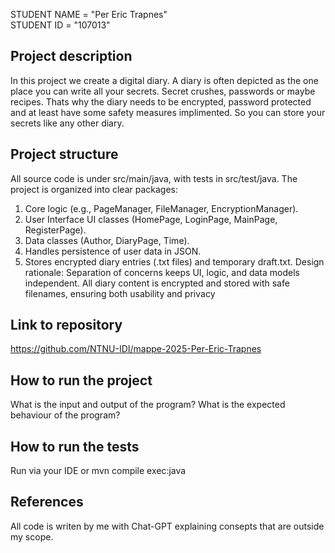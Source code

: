 
STUDENT NAME = "Per Eric Trapnes"  
STUDENT ID = "107013"

## Project description

In this project we create a digital diary. A diary is often depicted as the one place you can write all your secrets. Secret crushes, passwords or maybe recipes. Thats why the diary needs to be encrypted, password protected and at least have some safety measures implimented. So you can store your secrets like any other diary.

## Project structure

All source code is under src/main/java, with tests in src/test/java. The project is organized into clear packages:
1. Core logic (e.g., PageManager, FileManager, EncryptionManager).
2. User Interface UI classes (HomePage, LoginPage, MainPage, RegisterPage).
3. Data classes (Author, DiaryPage, Time).
4. Handles persistence of user data in JSON.
5. Stores encrypted diary entries (.txt files) and temporary draft.txt.
Design rationale:
Separation of concerns keeps UI, logic, and data models independent. All diary content is encrypted and stored with safe filenames, ensuring both usability and privacy


## Link to repository

https://github.com/NTNU-IDI/mappe-2025-Per-Eric-Trapnes

## How to run the project

What is the input and output of the program? What is the expected behaviour of the program?

## How to run the tests

Run via your IDE or mvn compile exec:java

## References

All code is writen by me with Chat-GPT explaining consepts that are outside my scope.